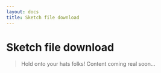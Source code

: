 ```yaml
---
layout: docs
title: Sketch file download
---
```


# Sketch file download

> Hold onto your hats folks! Content coming real soon...
